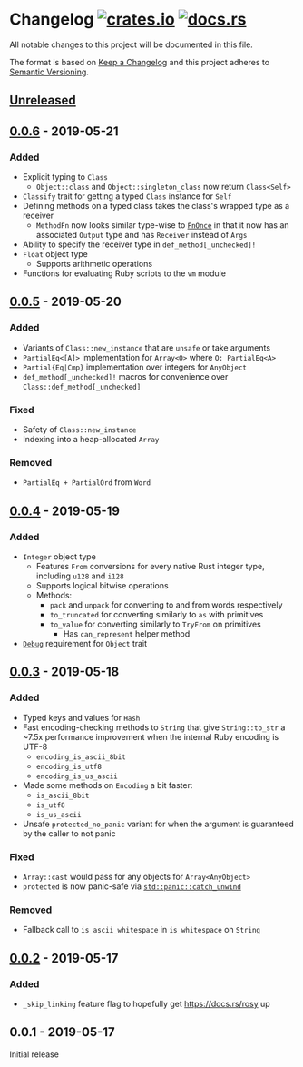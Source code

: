 # Changelog [![crates.io][crate-badge]][crate] [![docs.rs][docs-badge]][docs]
All notable changes to this project will be documented in this file.

The format is based on [Keep a Changelog] and this project adheres to
[Semantic Versioning].

## [Unreleased]

## [0.0.6] - 2019-05-21
### Added
- Explicit typing to `Class`
  - `Object::class` and `Object::singleton_class` now return `Class<Self>`
- `Classify` trait for getting a typed `Class` instance for `Self`
- Defining methods on a typed class takes the class's wrapped type as a receiver
  - `MethodFn` now looks similar type-wise to [`FnOnce`] in that it now has an
    associated `Output` type and has `Receiver` instead of `Args`
- Ability to specify the receiver type in `def_method[_unchecked]!`
- `Float` object type
  - Supports arithmetic operations
- Functions for evaluating Ruby scripts to the `vm` module

## [0.0.5] - 2019-05-20
### Added
- Variants of `Class::new_instance` that are `unsafe` or take arguments
- `PartialEq<[A]>` implementation for `Array<O>` where `O: PartialEq<A>`
- `Partial{Eq|Cmp}` implementation over integers for `AnyObject`
- `def_method[_unchecked]!` macros for convenience over
  `Class::def_method[_unchecked]`

### Fixed
- Safety of `Class::new_instance`
- Indexing into a heap-allocated `Array`

### Removed
- `PartialEq + PartialOrd` from `Word`

## [0.0.4] - 2019-05-19
### Added
- `Integer` object type
  - Features `From` conversions for every native Rust integer type, including
    `u128` and `i128`
  - Supports logical bitwise operations
  - Methods:
    - `pack` and `unpack` for converting to and from words respectively
    - `to_truncated` for converting similarly to `as` with primitives
    - `to_value` for converting similarly to `TryFrom` on primitives
      - Has `can_represent` helper method
- [`Debug`] requirement for `Object` trait

## [0.0.3] - 2019-05-18
### Added
- Typed keys and values for `Hash`
- Fast encoding-checking methods to `String` that give `String::to_str` a ~7.5x
  performance improvement when the internal Ruby encoding is UTF-8
  - `encoding_is_ascii_8bit`
  - `encoding_is_utf8`
  - `encoding_is_us_ascii`
- Made some methods on `Encoding` a bit faster:
  - `is_ascii_8bit`
  - `is_utf8`
  - `is_us_ascii`
- Unsafe `protected_no_panic` variant for when the argument is guaranteed by the
  caller to not panic

### Fixed
- `Array::cast` would pass for any objects for `Array<AnyObject>`
- `protected` is now panic-safe via [`std::panic::catch_unwind`]

### Removed
- Fallback call to `is_ascii_whitespace` in `is_whitespace` on `String`

## [0.0.2] - 2019-05-17
### Added
- `_skip_linking` feature flag to hopefully get https://docs.rs/rosy up

## 0.0.1 - 2019-05-17
Initial release

[crate]:       https://crates.io/crates/rosy
[crate-badge]: https://img.shields.io/crates/v/rosy.svg
[docs]:        https://docs.rs/rosy
[docs-badge]:  https://docs.rs/rosy/badge.svg

[Keep a Changelog]:    http://keepachangelog.com/en/1.0.0/
[Semantic Versioning]: http://semver.org/spec/v2.0.0.html

[Unreleased]: https://github.com/oceanpkg/rosy/compare/v0.0.6...HEAD
[0.0.6]: https://github.com/oceanpkg/rosy/compare/v0.0.5...v0.0.6
[0.0.5]: https://github.com/oceanpkg/rosy/compare/v0.0.4...v0.0.5
[0.0.4]: https://github.com/oceanpkg/rosy/compare/v0.0.3...v0.0.4
[0.0.3]: https://github.com/oceanpkg/rosy/compare/v0.0.2...v0.0.3
[0.0.2]: https://github.com/oceanpkg/rosy/compare/v0.0.1...v0.0.2

[`Debug`]: https://doc.rust-lang.org/std/fmt/trait.Debug.html
[`FnOnce`]: https://doc.rust-lang.org/std/ops/trait.FnOnce.html
[`std::panic::catch_unwind`]: https://doc.rust-lang.org/std/panic/fn.catch_unwind.html
